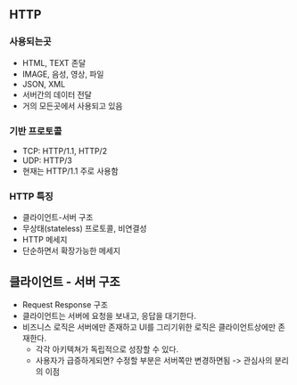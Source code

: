 ## HTTP

### 사용되는곳
- HTML, TEXT 존달
- IMAGE, 음성, 영상, 파일
- JSON, XML
- 서버간의 데이터 전달
- 거의 모든곳에서 사용되고 있음

### 기반 프로토콜
- TCP: HTTP/1.1, HTTP/2
- UDP: HTTP/3
- 현재는 HTTP/1.1 주로 사용함

### HTTP 특징
- 클라이언트-서버 구조
- 무상태(stateless) 프로토콜, 비연결성
- HTTP 메세지
- 단순하면서 확장가능한 메세지

## 클라이언트 - 서버 구조
- Request Response 구조
- 클라이언트는 서버에 요청을 보내고, 응답을 대기한다.
- 비즈니스 로직은 서버에만 존재하고 UI를 그리기위한 로직은 클라이언트상에만 존재한다.
	- 각각 아키텍쳐가 독립적으로 성장할 수 있다.
	- 사용자가 급증하게되면? 수정할 부분은 서버쪽만 변경하면됨
	-> 관심사의 분리의 이점